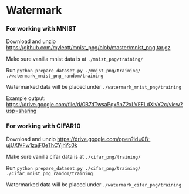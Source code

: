 # Watermark

### For working with MNIST

Download and unzip https://github.com/myleott/mnist_png/blob/master/mnist_png.tar.gz

Make sure vanilla mnist data is at `./mnist_png/training/`

Run `python prepare_dataset.py ./mnist_png/training/ ./watermark_mnist_png_random/training`

Watermarked data will be placed under `./watermark_mnist_png/training`

Example output: https://drive.google.com/file/d/0B7dTwsaPqx5nZ2xLVEFLdXlvY2c/view?usp=sharing

### For working with CIFAR10

Download and unzip https://drive.google.com/open?id=0B-ujUXlVFw1zajF0eThCYjhYc0k

Make sure vanilla cifar data is at `./cifar_png/training/`

Run `python prepare_dataset.py ./cifar_png/training/ ./cifar_mnist_png_random/training`

Watermarked data will be placed under `./watermark_cifar_png/training`

